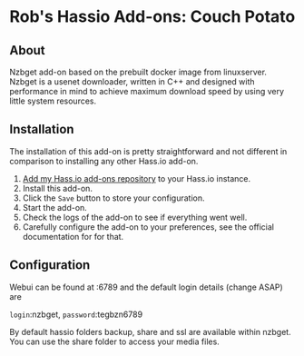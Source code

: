 # Rob's Hassio Add-ons: Couch Potato

## About

Nzbget add-on based on the prebuilt docker image from linuxserver.
Nzbget is a usenet downloader, written in C++ and designed with performance in mind to achieve maximum download speed by using very little system resources.

## Installation

The installation of this add-on is pretty straightforward and not different in
comparison to installing any other Hass.io add-on.

1. [Add my Hass.io add-ons repository][repository] to your Hass.io instance.
1. Install this add-on.
1. Click the `Save` button to store your configuration.
1. Start the add-on.
1. Check the logs of the add-on to see if everything went well.
1. Carefully configure the add-on to your preferences, see the official documentation for for that.



## Configuration

Webui can be found at <your-ip>:6789 and the default login details (change ASAP) are

`login`:nzbget, `password`:tegbzn6789

By default hassio folders backup, share and ssl are available within nzbget.
You can use the share folder to access your media files.

[repository]: https://github.com/NilSkilz/Hassio-Addons
